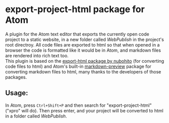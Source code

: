 # export-project-html package for Atom

A plugin for the Atom text editor that exports the currently open code project to a static website, in a new folder called _WebPublish_ in the project's root directroy. All code files are exported to html so that when opened in a browser the code is formatted like it would be in Atom, and markdown files are rendered into rich text too.  
This plugin is based on the [export-html package by nubohito](https://atom.io/packages/export-html) (for converting code files to html) and Atom's built-in [markdown-preview](https://github.com/atom/markdown-preview) package for converting markdown files to html, many thanks to the developers of those packages.

## Usage:
In Atom, press `Ctrl+Shift+P` and then search for "export-project-html" ("xpro" will do). Then press enter, and your project will be converted to html in a folder called _WebPublish_.